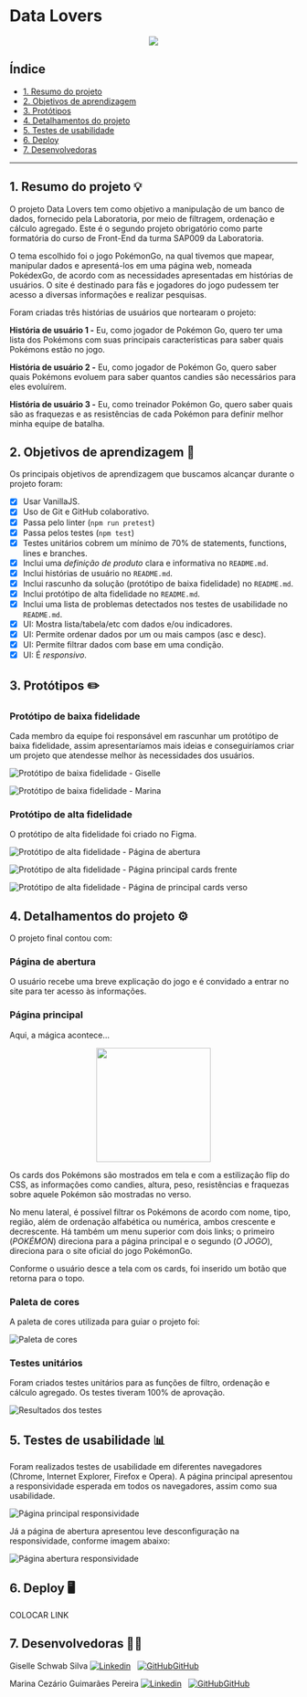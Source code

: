 # Data Lovers

<p align="center"><img src="src/img/logo-pokedex-final.png"></p>

## Índice

* [1. Resumo do projeto](#1-resumo-do-projeto)
* [2. Objetivos de aprendizagem](#2-objetivos-de-aprendizagem)
* [3. Protótipos](#3-protótipos)
* [4. Detalhamentos do projeto](#4-detalhamentos-do-projeto)
* [5. Testes de usabilidade](#5-testes-de-usabilidade)
* [6. Deploy](#6-deploy)
* [7. Desenvolvedoras](#7-desenvolvedoras)

***


## 1. Resumo do projeto 💡  

O projeto Data Lovers tem como objetivo a manipulação de um banco de dados, fornecido pela Laboratoria, por meio de filtragem, ordenação e cálculo agregado. Este é o segundo projeto obrigatório como parte formatória do curso de Front-End da turma SAP009 da Laboratoria.

O tema escolhido foi o jogo PokémonGo, na qual tivemos que mapear, manipular dados e apresentá-los em uma página web, nomeada PokédexGo, de acordo com as necessidades apresentadas em histórias de usuários. O site é destinado para fãs e jogadores do jogo pudessem ter acesso a diversas informações e realizar pesquisas.

Foram criadas três histórias de usuários que nortearam o projeto:

**História de usuário 1 -** Eu, como jogador de Pokémon Go, quero ter uma lista dos Pokémons com suas principais características para saber quais Pokémons estão no jogo.

**História de usuário 2 -** Eu, como jogador de Pokémon Go, quero saber quais Pokémons evoluem para saber quantos candies são necessários para eles evoluírem.

**História de usuário 3 -** Eu, como treinador Pokémon Go, quero saber quais são as fraquezas e as resistências de cada Pokémon para definir melhor minha equipe de batalha.

## 2. Objetivos de aprendizagem 📜

Os principais objetivos de aprendizagem que buscamos alcançar durante o projeto foram:

* [x] Usar VanillaJS.
* [x] Uso de Git e GitHub colaborativo.
* [x] Passa pelo linter (`npm run pretest`)
* [x] Passa pelos testes (`npm test`)
* [x] Testes unitários cobrem um mínimo de 70% de statements, functions, lines e
  branches.
* [x] Inclui uma _definição de produto_ clara e informativa no `README.md`.
* [x] Inclui histórias de usuário no `README.md`.
* [x] Inclui rascunho da solução (protótipo de baixa fidelidade) no `README.md`.
* [x] Inclui protótipo de alta fidelidade no `README.md`.
* [x] Inclui uma lista de problemas detectados nos testes de usabilidade no
  `README.md`.
* [x] UI: Mostra lista/tabela/etc com dados e/ou indicadores.
* [x] UI: Permite ordenar dados por um ou mais campos (asc e desc).
* [x] UI: Permite filtrar dados com base em uma condição.
* [x] UI: É _responsivo_.

## 3. Protótipos :pencil2:

### Protótipo de baixa fidelidade

Cada membro da equipe foi responsável em rascunhar um protótipo de baixa fidelidade, assim apresentaríamos mais ideias e conseguiríamos criar um projeto que atendesse melhor às necessidades dos usuários.

![*Protótipo de baixa fidelidade - Giselle*](/src/img/prototipoGiselle.jpg)

![*Protótipo de baixa fidelidade - Marina*](/src/img/prototipoMarina.jpg)

### Protótipo de alta fidelidade

O protótipo de alta fidelidade foi criado no Figma.

![*Protótipo de alta fidelidade - Página de abertura*](src/img/prototipo_figma_1.png)


![*Protótipo de alta fidelidade - Página principal cards frente*](src/img/prototipo_figma_2.png)


![*Protótipo de alta fidelidade - Página de principal cards verso*](src/img/prototipo_figma_3.png)

## 4. Detalhamentos do projeto ⚙️

O projeto final contou com:

### Página de abertura

O usuário recebe uma breve explicação do jogo e é convidado a entrar no site para ter acesso às informações.

### Página principal

Aqui, a mágica acontece... 

<p align="center"><img src="src/img/magic.gif" width="200px" height="200px"></p>

Os cards dos Pokémons são mostrados em tela e com a estilização flip do CSS, as informações como candies, altura, peso, resistências e fraquezas sobre aquele Pokémon são mostradas no verso.

No menu lateral, é possível filtrar os Pokémons de acordo com nome, tipo, região, além de ordenação alfabética ou numérica, ambos crescente e decrescente. Há também um menu superior com dois links; o primeiro (*POKÉMON*) direciona para a página principal e o segundo (*O JOGO*), direciona para o site oficial do jogo PokémonGo.

Conforme o usuário desce a tela com os cards, foi inserido um botão que retorna para o topo.

### Paleta de cores

A paleta de cores utilizada para guiar o projeto foi:

![*Paleta de cores*](src/img/paleta_cores.png)

### Testes unitários

Foram criados testes unitários para as funções de filtro, ordenação e cálculo agregado. Os testes tiveram 100% de aprovação.

![*Resultados dos testes*](src/img/teste.png)


## 5. Testes de usabilidade :bar_chart:

Foram realizados testes de usabilidade em diferentes navegadores (Chrome, Internet Explorer, Firefox e Opera). A página principal apresentou a responsividade esperada em todos os navegadores, assim como sua usabilidade.

![Página principal responsividade](src/img/pagina_principal_responsividade.png)

Já a página de abertura apresentou leve desconfiguração na responsividade, conforme imagem abaixo:

![Página abertura responsividade](src/img/pagina_abertura_responsividade.png)

## 6. Deploy 🖥️

COLOCAR LINK

## 7. Desenvolvedoras 👩‍💻

Giselle Schwab Silva [![Linkedin](https://i.stack.imgur.com/gVE0j.png)](https://www.linkedin.com/in/giselle-schwab-silva-58930610a/)
&nbsp;
[![GitHub](https://i.stack.imgur.com/tskMh.png)GitHub](https://github.com/giselleschwab)

Marina Cezário Guimarães Pereira [![Linkedin](https://i.stack.imgur.com/gVE0j.png)](https://www.linkedin.com/in/marina-cezario/)
&nbsp;
[![GitHub](https://i.stack.imgur.com/tskMh.png)GitHub](https://github.com/marinacezario)
